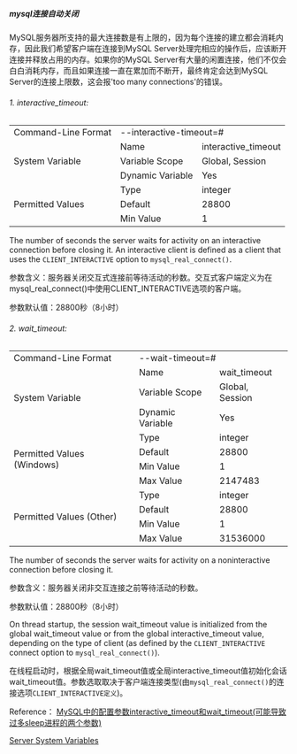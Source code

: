 ##### mysql连接自动关闭

MySQL服务器所支持的最大连接数是有上限的，因为每个连接的建立都会消耗内存，因此我们希望客户端在连接到MySQL Server处理完相应的操作后，应该断开连接并释放占用的内存。如果你的MySQL Server有大量的闲置连接，他们不仅会白白消耗内存，而且如果连接一直在累加而不断开，最终肯定会达到MySQL Server的连接上限数，这会报'too many connections'的错误。

###### 1. interactive_timeout:

<table>
<tr>
    <td>Command-Line Format</td>
    <td colspan="2">--interactive-timeout=#</td>
</tr>

<tr>
    <td rowspan="3">System Variable</td>
    <td>Name</td>
    <td>interactive_timeout</td>
</tr>
<tr>
    <td>Variable Scope</td>
    <td>Global, Session</td>
</tr>
<tr>
    <td>Dynamic Variable</td>
    <td>Yes</td>
</tr>

<tr>
    <td rowspan="3">Permitted Values</td>
    <td>Type</td>
    <td>integer</td>
</tr>
<tr>
    <td>Default</td>
    <td>28800</td>
</tr>
<tr>
    <td>Min Value</td>
    <td>1</td>
</tr>
</table>

The number of seconds the server waits for activity on an interactive connection before closing it. An interactive client is defined as a client that uses the `CLIENT_INTERACTIVE` option to `mysql_real_connect()`. 

参数含义：服务器关闭交互式连接前等待活动的秒数。交互式客户端定义为在mysql_real_connect()中使用CLIENT_INTERACTIVE选项的客户端。

参数默认值：28800秒（8小时）

###### 2. wait_timeout:

<table>
<tr>
    <td>Command-Line Format</td>
    <td colspan="2">--wait-timeout=#</td>
</tr>
<tr>
    <td rowspan="3">System Variable</td>
    <td>Name</td>
    <td>wait_timeout</td>
</tr>
<tr>
    <td>Variable Scope</td>
    <td>Global, Session</td>
</tr>
<tr>
    <td>Dynamic Variable</td>
    <td>Yes</td>
</tr>
<tr>
    <td rowspan="4">Permitted Values (Windows)</td>
    <td>Type</td>
    <td>integer</td>
</tr>
<tr>
    <td>Default</td>
    <td>28800</td>
</tr>
<tr>
    <td>Min Value</td>
    <td>1</td>
</tr>
<tr>
    <td>Max Value</td>
    <td>2147483</td>
</tr>
<tr>
    <td rowspan="4">Permitted Values (Other)</td>
    <td>Type</td>
    <td>integer</td>
</tr>
<tr>
    <td>Default</td>
    <td>28800</td>
</tr>
<tr>
    <td>Min Value</td>
    <td>1</td>
</tr>
<tr>
    <td>Max Value</td>
    <td>31536000</td>
</tr>
</table>

The number of seconds the server waits for activity on a noninteractive connection before closing it.

参数含义：服务器关闭非交互连接之前等待活动的秒数。

参数默认值：28800秒（8小时）

On thread startup, the session wait_timeout value is initialized from the global wait_timeout value or from the global interactive_timeout value, depending on the type of client (as defined by the `CLIENT_INTERACTIVE` connect option to `mysql_real_connect()`). 

在线程启动时，根据全局wait_timeout值或全局interactive_timeout值初始化会话wait_timeout值。参数选取取决于客户端连接类型(由`mysql_real_connect()`的连接选项`CLIENT_INTERACTIVE定义`)。

Reference：
[MySQL中的配置参数interactive_timeout和wait_timeout(可能导致过多sleep进程的两个参数)](http://www.cnblogs.com/jiunadianshi/articles/2475475.html)

[Server System Variables](https://dev.mysql.com/doc/refman/5.7/en/server-system-variables.html#sysvar_wait_timeout)